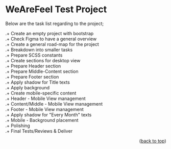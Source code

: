 <!-- CONTRIBUTING -->

## <h1>WeAreFeel Test Project</h1>

Below are the task list regarding to the project;

.+ Create an empty project with bootstrap <br />
.+ Check Figma to have a general overview <br />
.+ Create a general road-map for the project<br />
.+ Breakdown into smaller tasks<br />
.+ Prepare SCSS constants<br />
.+ Create sections for desktop view<br />
.+ Prepare Header section<br />
.+ Prepare Middle-Content section<br />
.+ Prepare Footer section<br />
.+ Apply shadow for Title texts<br />
.+ Apply background<br />
.+ Create mobile-specific content<br />
.+ Header - Mobile View management<br />
.+ Content/Middle - Mobile View management<br />
.+ Footer - Mobile View management<br />
.+ Apply shadow for "Every Month" texts<br />
.+ Mobile - Background placement<br />
.+ Polishing<br />
.+ Final Tests/Reviews & Deliver<br />

<p align="right">(<a href="#top">back to top</a>)</p>
